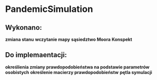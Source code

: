 # PandemicSimulation
## Wykonano:
**zmiana stanu**
**wczytanie mapy**
**sąsiedztwo Moora**
**Konspekt**

## Do implemaentacji:

**określienia zmiany prawdopodobieństwa na podstawie parametrów osobistych**
**określenie macierzy prawdopodobieństw**
**pętla symulacji**
